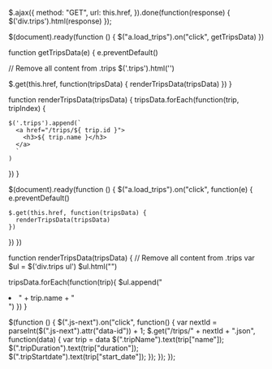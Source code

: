$.ajax({
  method: "GET",
  url: this.href,
}).done(function(response) {
  $('div.trips').html(response)
});


$(document).ready(function () {
  $("a.load_trips").on("click", getTripsData)
})

function getTripsData(e) {
  e.preventDefault()

  // Remove all content from .trips
  $('.trips').html('')

  $.get(this.href, function(tripsData) {
    renderTripsData(tripsData)
  })
}

function renderTripsData(tripsData) {
  tripsData.forEach(function(trip, tripIndex) {

    $('.trips').append(`
      <a href="/trips/${ trip.id }">
        <h3>${ trip.name }</h3>
      </a>
      `
    )
  })
}

$(document).ready(function () {
  $("a.load_trips").on("click", function(e) {
    e.preventDefault()

    $.get(this.href, function(tripsData) {
      renderTripsData(tripsData)
    })
  })
})

function renderTripsData(tripsData) {
  // Remove all content from .trips
  var $ul = $('div.trips ul')
  $ul.html("")

  tripsData.forEach(function(trip){
    $ul.append("<li>" + trip.name + "</li>")
  })
}

<!-- <br>
<hr>
<h3>Your other trips</h3>
<% current_user.trips.each do |trip| %>
  <% if trip != @trip %>
    <a href="/trips/<%= trip.id %>/data.json"><%= trip.name %></a>
  <% end %>ra
<% end %> -->


$(function () {
    $(".js-next").on("click", function() {
    var nextId = parseInt($(".js-next").attr("data-id")) + 1;
        $.get("/trips/" + nextId + ".json", function(data) {
            var trip = data
            $(".tripName").text(trip["name"]);
            $(".tripDuration").text(trip["duration"]);
            $(".tripStartdate").text(trip["start_date"]);
        });
    });
});

<!-- // function init() {
//     $('.add-item-button').click(function(e) {
//         let itemName = $('.add-item-input').val()
//         $.post('/trips/')
//     })
// }
//
// $(document).ready(init) -->
